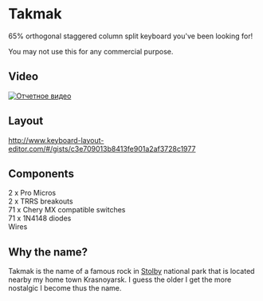 Takmak
==

65% orthogonal staggered column split keyboard you've been looking for!   

You may not use this for any commercial purpose.

Video
--

[![Отчетное видео](https://img.youtube.com/vi/rlwhCginQdo/maxresdefault.jpg)](https://www.youtube.com/watch?v=rlwhCginQdo "Отчетное видео")

Layout
--

http://www.keyboard-layout-editor.com/#/gists/c3e709013b8413fe901a2af3728c1977

Components
--

2 x Pro Micros  
2 x TRRS breakouts  
71 x Chery MX compatible switches  
71 x 1N4148 diodes  
Wires  

Why the name?
--

Takmak is the name of a famous rock in [Stolby](https://en.wikipedia.org/wiki/Stolby_Nature_Sanctuary) national park that is located nearby my home town Krasnoyarsk. I guess the older I get the more nostalgic I become thus the name.
